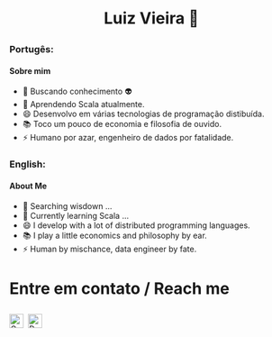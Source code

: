 
# <p align=center> Luiz Vieira 👋 </p>
### Portugês:
#### Sobre mim 

- 🔭 Buscando conhecimento 👽
- 🌱 Aprendendo Scala atualmente.
- 😄 Desenvolvo em várias tecnologias de programação distibuída.
- 📚 Toco um pouco de economia e filosofia de ouvido.
- ⚡ Humano por azar, engenheiro de dados por fatalidade.

### English:
#### About Me

- 🔭 Searching wisdown ...
- 🌱 Currently learning Scala ...
- 😄 I develop with a lot of distributed programming languages.
- 📚 I play a little economics and philosophy by ear.
- ⚡ Human by mischance, data engineer by fate.

# <p > Entre em contato / Reach me 

<a href="mailto:vieira.luiz0@gmail.com@gmail.com" target="_blank"><img src="https://img.shields.io/badge/Gmail-D14836?style=flat&logo=gmail&logoColor=white" alt="Gmail Badge" height="25"></a>&nbsp;
<a href="https://dev.to/juniorbnkr" target="_blank"><img src="https://img.shields.io/badge/Dev.to-0A0A0A?style=flat&logo=dev.to&logoColor=white" alt="Dev.to Badge" height="25"></a>&nbsp;



<!--
**juniorbnkr/juniorbnkr** is a ✨ _special_ ✨ repository because its `README.md` (this file) appears on your GitHub profile.

Here are some ideas to get you started:

- 🔭 I’m currently working on ...
- 🌱 I’m currently learning ...
- 👯 I’m looking to collaborate on ...
- 🤔 I’m looking for help with ...
- 💬 Ask me about ...
- 📫 How to reach me: ...
- 😄 Pronouns: ...
- ⚡ Fun fact: ...
-->
